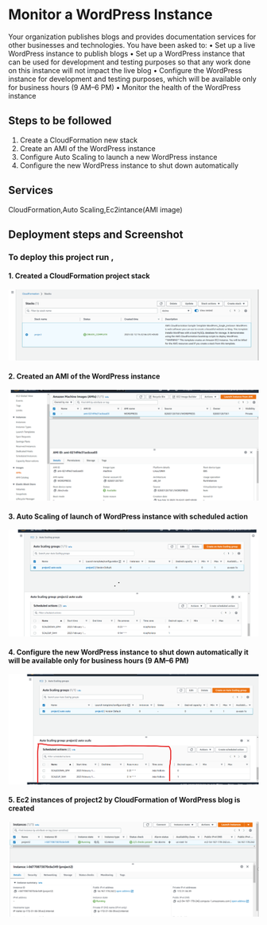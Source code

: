 # Monitor a WordPress Instance

Your organization publishes blogs and provides documentation services for other businesses and technologies. You have been asked to:
• Set up a live WordPress instance to publish blogs
• Set up a WordPress instance that can be used for development and testing purposes so that any work done on this instance will not impact the live blog
• Configure the WordPress instance for development and testing purposes, which will be available only for business hours (9 AM–6 PM)
• Monitor the health of the WordPress instance

## Steps to be followed

1. Create a CloudFormation new stack
2. Create an AMI of the WordPress instance
3. Configure Auto Scaling to launch a new WordPress instance
4. Configure the new WordPress instance to shut down automatically

## Services

CloudFormation,Auto Scaling,Ec2intance(AMI image)

## Deployment steps and Screenshot

### To deploy this project run ,

#### 1. Created a CloudFormation project stack

![ss](./image/1.png)

#### 2. Created an AMI of the WordPress instance

![ss](./image/2.png)

#### 3. Auto Scaling of launch of WordPress instance with scheduled action

![ss](./image/3.png)

#### 4. Configure the new WordPress instance to shut down automatically it will be available only for business hours (9 AM–6 PM)

![ss](./image/4.png)

#### 5. Ec2 instances of project2 by CloudFormation of WordPress blog is created

![ss](./image/5.png)
